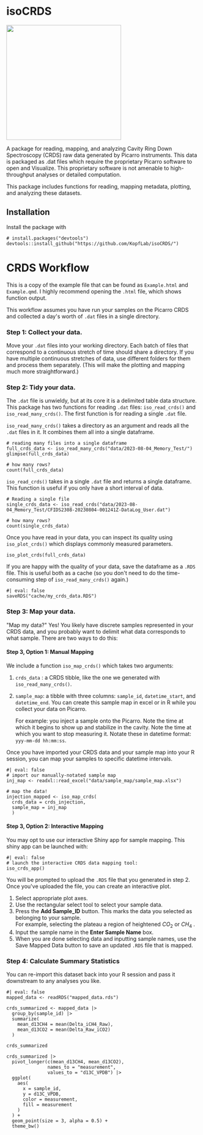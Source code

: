 # isoCRDS

<img src="https://github.com/KopfLab/isoCRDS/assets/51676080/c0e66b86-b8c7-4cd7-be1b-64d262237e4a" width="300">

A package for reading, mapping, and analyzing Cavity Ring Down Spectroscopy (CRDS) raw data generated by Picarro instruments.
This data is packaged as .dat files which require the proprietary Picarro software to open and Visualize. This proprietary software is not amenable to high-throughput analyses or detailed computation.

This package includes functions for reading, mapping metadata, plotting, and analyzing these datasets.

## Installation

Install the package with

```
# install.packages("devtools")
devtools::install_github("https://github.com/KopfLab/isoCRDS/")
```

# CRDS Workflow

This is a copy of the example file that can be found as `Example.html` and `Example.qmd`. I highly recommend opening the `.html` file, which shows function output.

This workflow assumes you have run your samples on the Picarro CRDS and collected a day's worth of `.dat` files in a single directory.

### Step 1: Collect your data.

Move your `.dat` files into your working directory. Each batch of files that correspond to a continuous stretch of time should share a directory. If you have multiple continuous stretches of data, use different folders for them and process them separately. (This will make the plotting and mapping much more straightforward.)

### Step 2: Tidy your data.

The `.dat` file is unwieldy, but at its core it is a delimited table data structure. This package has two functions for reading `.dat` files: `iso_read_crds()` and `iso_read_many_crds()`. The first function is for reading a single `.dat` file.

`iso_read_many_crds()` takes a directory as an argument and reads all the `.dat` files in it. It combines them all into a single dataframe.

```{r}
# reading many files into a single dataframe
full_crds_data <- iso_read_many_crds("data/2023-08-04_Memory_Test/")
glimpse(full_crds_data)

# how many rows?
count(full_crds_data)
```

`iso_read_crds()` takes in a single `.dat` file and returns a single dataframe. This function is useful if you only have a short interval of data.

```{r}
# Reading a single file
single_crds_data <- iso_read_crds("data/2023-08-04_Memory_Test/CFIDS2308-20230804-001241Z-DataLog_User.dat")

# how many rows?
count(single_crds_data)
```

Once you have read in your data, you can inspect its quality using `iso_plot_crds()` which displays commonly measured parameters.

```{r}
iso_plot_crds(full_crds_data)
```

If you are happy with the quality of your data, save the dataframe as a `.RDS` file. This is useful both as a cache (so you don't need to do the time-consuming step of `iso_read_many_crds()` again.)

```{r}
#| eval: false
saveRDS("cache/my_crds_data.RDS")
```

### Step 3: Map your data.

"Map my data?" Yes! You likely have discrete samples represented in your CRDS data, and you probably want to delimit what data corresponds to what sample. There are two ways to do this:

#### Step 3, Option 1: Manual Mapping

We include a function `iso_map_crds()` which takes two arguments:

1.  `crds_data` : a CRDS tibble, like the one we generated with `iso_read_many_crds()`.

2.  `sample_map`: a tibble with three columns: `sample_id`, `datetime_start`, and `datetime_end`. You can create this sample map in excel or in R while you collect your data on Picarro.

    For example: you inject a sample onto the Picarro. Note the time at which it begins to show up and stabilize in the cavity. Note the time at which you want to stop measuring it. Notate these in datetime format: `yyy-mm-dd hh:mm:ss`.

Once you have imported your CRDS data and your sample map into your R session, you can map your samples to specific datetime intervals.

```{r}
#| eval: false
# import our manually-notated sample map
inj_map <- readxl::read_excel("data/sample_map/sample_map.xlsx")

# map the data!
injection_mapped <- iso_map_crds(
  crds_data = crds_injection,
  sample_map = inj_map
  )

```

#### Step 3, Option 2: Interactive Mapping

You may opt to use our interactive Shiny app for sample mapping. This shiny app can be launched with:

```{r}
#| eval: false
# launch the interactive CRDS data mapping tool:
iso_crds_app()
```

You will be prompted to upload the `.RDS` file that you generated in step 2. Once you've uploaded the file, you can create an interactive plot.

1.  Select appropriate plot axes.
2.  Use the rectangular select tool to select your sample data.
3.  Press the **Add Sample_ID** button. This marks the data you selected as belonging to your sample.\
    For example, selecting the plateau a region of heightened $CO_2$ or $CH_4$ .
4.  Input the sample name in the **Enter Sample Name** box.
5.  When you are done selecting data and inputting sample names, use the Save Mapped Data button to save an updated `.RDS` file that is mapped.

### Step 4: Calculate Summary Statistics

You can re-import this dataset back into your R session and pass it downstream to any analyses you like.

```{r}
#| eval: false
mapped_data <- readRDS("mapped_data.rds")

crds_summarized <- mapped_data |>
  group_by(sample_id) |>
  summarize(
    mean_d13CH4 = mean(Delta_iCH4_Raw),
    mean_d13CO2 = mean(Delta_Raw_iCO2)
  )

crds_summarized

crds_summarized |>
  pivot_longer(c(mean_d13CH4, mean_d13CO2),
               names_to = "measurement",
               values_to = "d13C_VPDB") |>
  ggplot(
    aes(
      x = sample_id,
      y = d13C_VPDB,
      color = measurement,
      fill = measurement
    )
  ) +
  geom_point(size = 3, alpha = 0.5) +
  theme_bw()
```

